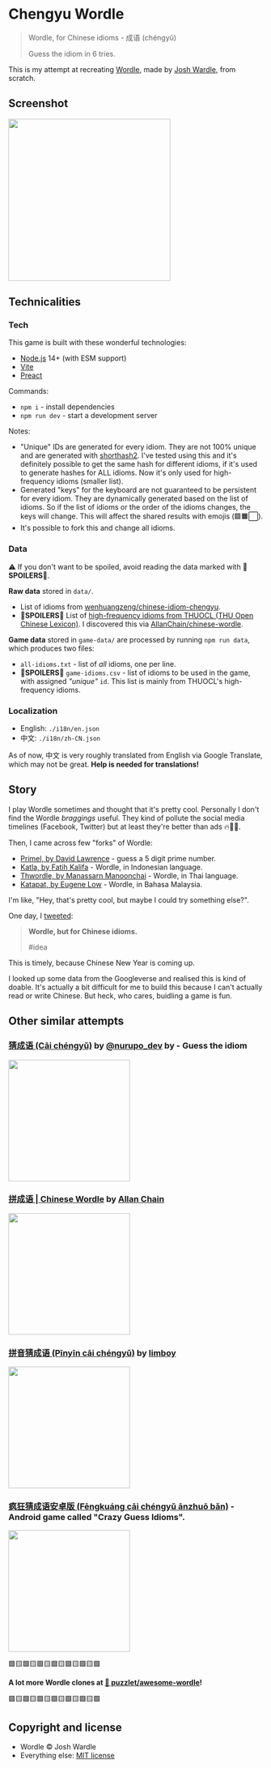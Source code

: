 # Chengyu Wordle

> Wordle, for Chinese idioms - 成语 (chéngyǔ)
>
> Guess the idiom in 6 tries. 

This is my attempt at recreating [Wordle](https://www.powerlanguage.co.uk/wordle/), made by [Josh Wardle](https://twitter.com/powerlanguish), from scratch.

## Screenshot

<img src="screenshots/screenshot.jpg" width="320" alt="">

## Technicalities

### Tech

This game is built with these wonderful technologies:

- [Node.js](https://nodejs.org/) 14+ (with ESM support)
- [Vite](https://vitejs.dev/)
- [Preact](https://preactjs.com/)

Commands:

- `npm i` - install dependencies
- `npm run dev` - start a development server

Notes:

- "Unique" IDs are generated for every idiom. They are not 100% unique and are generated with [shorthash2](https://github.com/jecsham/shorthash2). I've tested using this and it's definitely possible to get the same hash for different idioms, if it's used to generate hashes for ALL idioms. Now it's only used for high-frequency idioms (smaller list).
- Generated "keys" for the keyboard are not guaranteed to be persistent for every idiom. They are dynamically generated based on the list of idioms. So if the list of idioms or the order of the idioms changes, the keys will change. This will affect the shared results with emojis (🟩🟧⬜).
- It's possible to fork this and change all idioms.

### Data

⚠️ If you don't want to be spoiled, avoid reading the data marked with 🚨**SPOILERS**🚨.

**Raw data** stored in `data/`.

- List of idioms from [wenhuangzeng/chinese-idiom-chengyu](https://github.com/wenhuangzeng/chinese-idiom-chengyu/blob/master/src/data/idiom.json).
- 🚨**SPOILERS**🚨 List of [high-frequency idioms from THUOCL (THU Open Chinese Lexicon)](http://thuocl.thunlp.org/source/THUOCL_chengyu.txt). I discovered this via [AllanChain/chinese-wordle](https://github.com/AllanChain/chinese-wordle).

**Game data** stored in `game-data/` are processed by running `npm run data`, which produces two files:

- `all-idioms.txt` - list of *all* idioms, one per line.
- 🚨**SPOILERS**🚨 `game-idioms.csv` - list of idioms to be used in the game, with assigned *"unique"* `id`. This list is mainly from THUOCL's high-frequency idioms.

### Localization

- English: `./i18n/en.json`
- 中文: `./i18n/zh-CN.json`

As of now, 中文 is very roughly translated from English via Google Translate, which may not be great. **Help is needed for translations!**

## Story

I play Wordle sometimes and thought that it's pretty cool. Personally I don't find the Wordle *braggings* useful. They kind of pollute the social media timelines (Facebook, Twitter) but at least they're better than ads 🔥🤷‍♂️.

Then, I came across few "forks" of Wordle:

- [Primel, by David Lawrence](https://twitter.com/millerdl/status/1484286518005051394) - guess a 5 digit prime number.
- [Katla, by Fatih Kalifa](https://twitter.com/pveyes/status/1484454960586579968) - Wordle, in Indonesian language.
- [Thwordle, by Manassarn Manoonchai](https://twitter.com/narze/status/1484596261277900810) - Wordle, in Thai language.
- [Katapat, by Eugene Low](https://amanz.my/2022322924/) - Wordle, in Bahasa Malaysia.

I'm like, "Hey, that's pretty cool, but maybe I could try something else?".

One day, I [tweeted](https://twitter.com/cheeaun/status/1484482726644183041):

> **Wordle, but for Chinese idioms.**
> 
> #idea

This is timely, because Chinese New Year is coming up.

I looked up some data from the Googleverse and realised this is kind of doable. It's actually a bit difficult for me to build this because I can't actually read or write Chinese. But heck, who cares, buidling a game is fun.

## Other similar attempts

### [猜成语 (Cāi chéngyǔ)](https://bryony.dev/chengyu/chengyu.html) by [@nurupo_dev](https://twitter.com/nurupo_dev) by - Guess the idiom

<img src="screenshots/bryony-chengyu-screenshot.jpg" width="240" alt="">

### [拼成语 | Chinese Wordle](https://allanchain.github.io/chinese-wordle/) by [Allan Chain](https://allanchain.github.io/blog/)

<img src="screenshots/allanchain-chinese-wordle-screenshot.jpg" width="240" alt="">

### [拼音猜成语 (Pīnyīn cāi chéngyǔ)](https://pinyincaichengyu.com/) by [limboy](https://limboy.me/)

<img src="screenshots/pinyincaichengyu-screenshot.jpg" width="240" alt="">

### [疯狂猜成语安卓版 (Fēngkuáng cāi chéngyǔ ānzhuō bǎn)](http://www.ddooo.com/softdown/44315.htm) - Android game called "Crazy Guess Idioms".

<img src="screenshots/crazy-guess-idioms-android-screenshot.jpg" width="240" alt="">

🟩🟨🟩🟨🟩🟨🟩🟨🟩🟨🟩🟨🟩

**A lot more Wordle clones at [🔗 puzzlet/awesome-wordle](https://github.com/puzzlet/awesome-wordle)!**

🟩🟨🟩🟨🟩🟨🟩🟨🟩🟨🟩🟨🟩


## Copyright and license

- Wordle ©️ Josh Wardle
- Everything else: [MIT license](https://cheeaun.mit-license.org/)